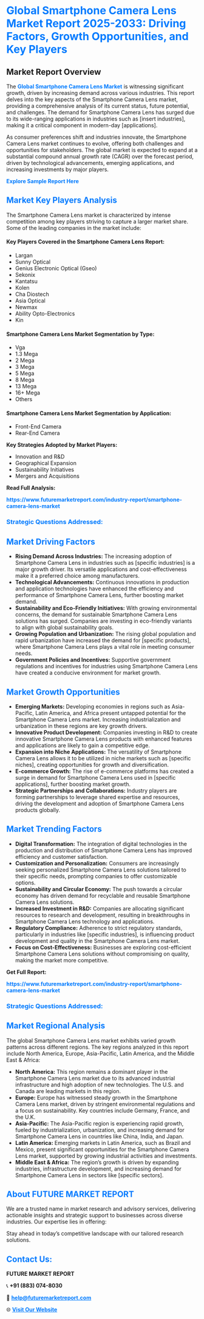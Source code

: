 <h1 style="color: #007BFF;">Global Smartphone Camera Lens Market Report 2025-2033: Driving Factors, Growth Opportunities, and Key Players</h1>

<section id="overview">
<h2>Market Report Overview</h2>
<p>The <a href="https://www.futuremarketreport.com/industry-report/smartphone-camera-lens-market" style="color: #007BFF; text-decoration: none;"><strong>Global Smartphone Camera Lens Market</strong></a> is witnessing significant growth, driven by increasing demand across various industries. This report delves into the key aspects of the Smartphone Camera Lens market, providing a comprehensive analysis of its current status, future potential, and challenges. The demand for Smartphone Camera Lens has surged due to its wide-ranging applications in industries such as [insert industries], making it a critical component in modern-day [applications].</p>
<p>As consumer preferences shift and industries innovate, the Smartphone Camera Lens market continues to evolve, offering both challenges and opportunities for stakeholders. The global market is expected to expand at a substantial compound annual growth rate (CAGR) over the forecast period, driven by technological advancements, emerging applications, and increasing investments by major players.</p>
</section>

<section id="overview">
<p><a href="https://www.futuremarketreport.com/request-sample/reportId=30933" style="color: #007BFF; text-decoration: none;"><strong>Explore Sample Report Here</strong></a></p>
</section>

<section id="key-players">
<h2 style="color: #007BFF;">Market Key Players Analysis</h2>
<p>The Smartphone Camera Lens market is characterized by intense competition among key players striving to capture a larger market share. Some of the leading companies in the market include:</p>
<h4>Key Players Covered in the Smartphone Camera Lens Report:</h4>
<ul><li>Largan</li><li>Sunny Optical</li><li>Genius Electronic Optical (Gseo)</li><li>Sekonix</li><li>Kantatsu</li><li>Kolen</li><li>Cha Diostech</li><li>Asia Optical</li><li>Newmax</li><li>Ability Opto-Electronics</li><li>Kin</li></ul>
<h4>Smartphone Camera Lens Market Segmentation by Type:</h4>
<ul><li>Vga</li><li>1.3 Mega</li><li>2 Mega</li><li>3 Mega</li><li>5 Mega</li><li>8 Mega</li><li>13 Mega</li><li>16+ Mega</li><li>Others</li></ul>

<h4>Smartphone Camera Lens Market Segmentation by Application:</h4>
<ul><li>Front-End Camera</li><li>Rear-End Camera</li></ul>
<p><strong>Key Strategies Adopted by Market Players:</strong></p>
<ul>
<li>Innovation and R&D</li>
<li>Geographical Expansion</li>
<li>Sustainability Initiatives</li>
<li>Mergers and Acquisitions</li>
</ul>
</section>

<section>
<p><strong>Read Full Analysis: </strong></p><a href="https://www.futuremarketreport.com/industry-report/smartphone-camera-lens-market" style="color: #007BFF; text-decoration: none;"><strong>https://www.futuremarketreport.com/industry-report/smartphone-camera-lens-market</strong></a>
<h3 style="color: #007BFF;">Strategic Questions Addressed:</h3>
</section>

<section id="driving-factors">
<h2 style="color: #007BFF;">Market Driving Factors</h2>
<ul>
<li><strong>Rising Demand Across Industries:</strong> The increasing adoption of Smartphone Camera Lens in industries such as [specific industries] is a major growth driver. Its versatile applications and cost-effectiveness make it a preferred choice among manufacturers.</li>
<li><strong>Technological Advancements:</strong> Continuous innovations in production and application technologies have enhanced the efficiency and performance of Smartphone Camera Lens, further boosting market demand.</li>
<li><strong>Sustainability and Eco-Friendly Initiatives:</strong> With growing environmental concerns, the demand for sustainable Smartphone Camera Lens solutions has surged. Companies are investing in eco-friendly variants to align with global sustainability goals.</li>
<li><strong>Growing Population and Urbanization:</strong> The rising global population and rapid urbanization have increased the demand for [specific products], where Smartphone Camera Lens plays a vital role in meeting consumer needs.</li>
<li><strong>Government Policies and Incentives:</strong> Supportive government regulations and incentives for industries using Smartphone Camera Lens have created a conducive environment for market growth.</li>
</ul>
</section>

<section id="growth-opportunities">
<h2 style="color: #007BFF;">Market Growth Opportunities</h2>
<ul>
<li><strong>Emerging Markets:</strong> Developing economies in regions such as Asia-Pacific, Latin America, and Africa present untapped potential for the Smartphone Camera Lens market. Increasing industrialization and urbanization in these regions are key growth drivers.</li>
<li><strong>Innovative Product Development:</strong> Companies investing in R&D to create innovative Smartphone Camera Lens products with enhanced features and applications are likely to gain a competitive edge.</li>
<li><strong>Expansion into Niche Applications:</strong> The versatility of Smartphone Camera Lens allows it to be utilized in niche markets such as [specific niches], creating opportunities for growth and diversification.</li>
<li><strong>E-commerce Growth:</strong> The rise of e-commerce platforms has created a surge in demand for Smartphone Camera Lens used in [specific applications], further boosting market growth.</li>
<li><strong>Strategic Partnerships and Collaborations:</strong> Industry players are forming partnerships to leverage shared expertise and resources, driving the development and adoption of Smartphone Camera Lens products globally.</li>
</ul>
</section>

<section id="trending-factors">
<h2 style="color: #007BFF;">Market Trending Factors</h2>
<ul>
<li><strong>Digital Transformation:</strong> The integration of digital technologies in the production and distribution of Smartphone Camera Lens has improved efficiency and customer satisfaction.</li>
<li><strong>Customization and Personalization:</strong> Consumers are increasingly seeking personalized Smartphone Camera Lens solutions tailored to their specific needs, prompting companies to offer customizable options.</li>
<li><strong>Sustainability and Circular Economy:</strong> The push towards a circular economy has driven demand for recyclable and reusable Smartphone Camera Lens solutions.</li>
<li><strong>Increased Investment in R&D:</strong> Companies are allocating significant resources to research and development, resulting in breakthroughs in Smartphone Camera Lens technology and applications.</li>
<li><strong>Regulatory Compliance:</strong> Adherence to strict regulatory standards, particularly in industries like [specific industries], is influencing product development and quality in the Smartphone Camera Lens market.</li>
<li><strong>Focus on Cost-Effectiveness:</strong> Businesses are exploring cost-efficient Smartphone Camera Lens solutions without compromising on quality, making the market more competitive.</li>
</ul>
</section>

<section>
<p><strong>Get Full Report: </strong></p><a href="https://www.futuremarketreport.com/industry-report/smartphone-camera-lens-market" style="color: #007BFF; text-decoration: none;"><strong>https://www.futuremarketreport.com/industry-report/smartphone-camera-lens-market</strong></a>
<h3 style="color: #007BFF;">Strategic Questions Addressed:</h3>
</section>


<section id="regional-analysis">
<h2 style="color: #007BFF;">Market Regional Analysis</h2>
<p>The global Smartphone Camera Lens market exhibits varied growth patterns across different regions. The key regions analyzed in this report include North America, Europe, Asia-Pacific, Latin America, and the Middle East & Africa:</p>
<ul>
<li><strong>North America:</strong> This region remains a dominant player in the Smartphone Camera Lens market due to its advanced industrial infrastructure and high adoption of new technologies. The U.S. and Canada are leading markets in this region.</li>
<li><strong>Europe:</strong> Europe has witnessed steady growth in the Smartphone Camera Lens market, driven by stringent environmental regulations and a focus on sustainability. Key countries include Germany, France, and the U.K.</li>
<li><strong>Asia-Pacific:</strong> The Asia-Pacific region is experiencing rapid growth, fueled by industrialization, urbanization, and increasing demand for Smartphone Camera Lens in countries like China, India, and Japan.</li>
<li><strong>Latin America:</strong> Emerging markets in Latin America, such as Brazil and Mexico, present significant opportunities for the Smartphone Camera Lens market, supported by growing industrial activities and investments.</li>
<li><strong>Middle East & Africa:</strong> The region’s growth is driven by expanding industries, infrastructure development, and increasing demand for Smartphone Camera Lens in sectors like [specific sectors].</li>
</ul>
</section>

<footer>
<h2 style="color: #007BFF;">About FUTURE MARKET REPORT</h2>
<p>We are a trusted name in market research and advisory services, delivering actionable insights and strategic support to businesses across diverse industries. Our expertise lies in offering:</p>

<p>Stay ahead in today’s competitive landscape with our tailored research solutions.</p>

<h2 style="color: #007BFF;">Contact Us:</h2>
<p><strong>FUTURE MARKET REPORT</strong></p>
<p>📞 <strong>+91 (883) 074-8030</strong></p>
<p>📧 <strong><a href="mailto:help@futuremarketreport.com" style="color: #007BFF;">help@futuremarketreport.com</a></strong></p>
<p>🌐 <strong><a href="https://www.futuremarketreport.com/" style="color: #007BFF;">Visit Our Website</a></strong></p>
</footer>